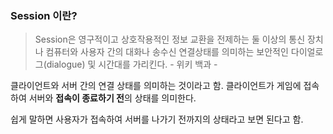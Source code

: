 ### Session 이란? 
> Session은 영구적이고 상호작용적인 정보 교환을 전제하는 둘 이상의 통신 장치나 컴퓨터와 사용자 간의 대화나 송수신 연결상태를 의미하는 보안적인 다이얼로그(dialogue) 및 시간대를 가리킨다. - 위키 백과 -

클라이언트와 서버 간의 연결 상태를 의미하는 것이라고 함.
클라이언트가 게임에 접속하여 서버와 **접속이 종료하기 전**의 상태를 의미한다. 

쉽게 말하면 사용자가 접속하여 서버를 나가기 전까지의 상태라고 보면 된다고 함.
